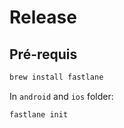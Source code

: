 # Release

[](https://docs.flutter.dev/deployment/cd)

## Pré-requis

```sh
brew install fastlane
```

In `android` and `ios` folder:
```sh
fastlane init
```